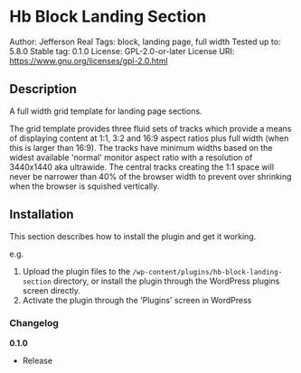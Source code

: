 # Hb Block Landing Section

Author:            Jefferson Real
Tags:              block, landing page, full width
Tested up to:      5.8.0
Stable tag:        0.1.0
License:           GPL-2.0-or-later
License URI:       https://www.gnu.org/licenses/gpl-2.0.html


## Description

A full width grid template for landing page sections.

The grid template provides three fluid sets of tracks which provide a means of
displaying content at 1:1, 3:2 and 16:9 aspect ratios plus full width (when this
is larger than 16:9). The tracks have minimum widths based on the widest available
'normal' monitor aspect ratio with a resolution of 3440x1440 aka ultrawide. The
central tracks creating the 1:1 space will never be narrower than 40% of the browser
width to prevent over shrinking when the browser is squished vertically.

## Installation

This section describes how to install the plugin and get it working.

e.g.

1. Upload the plugin files to the `/wp-content/plugins/hb-block-landing-section` directory, or install the plugin through the WordPress plugins screen directly.
1. Activate the plugin through the 'Plugins' screen in WordPress


### Changelog

**0.1.0**
* Release
